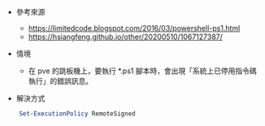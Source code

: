 - 參考來源

  - https://limitedcode.blogspot.com/2016/03/powershell-ps1.html
  - https://hsiangfeng.github.io/other/20200510/1067127387/

- 情境

  - 在 pve 的跳板機上，要執行 *.ps1 腳本時，會出現「系統上已停用指令碼執行」的錯誤訊息。

- 解決方式
```powershell
    Set-ExecutionPolicy RemoteSigned
```
